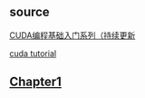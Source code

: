 ## source

[CUDA编程基础入门系列（持续更新](https://www.bilibili.com/video/BV1sM4y1x7of?p=9&vd_source=be83aff83cba18bbad971e6ea657313f)

[cuda tutorial](https://cuda-tutorial.readthedocs.io/en/latest/tutorials/tutorial01/)


## [Chapter1](chapter1/README.md)
